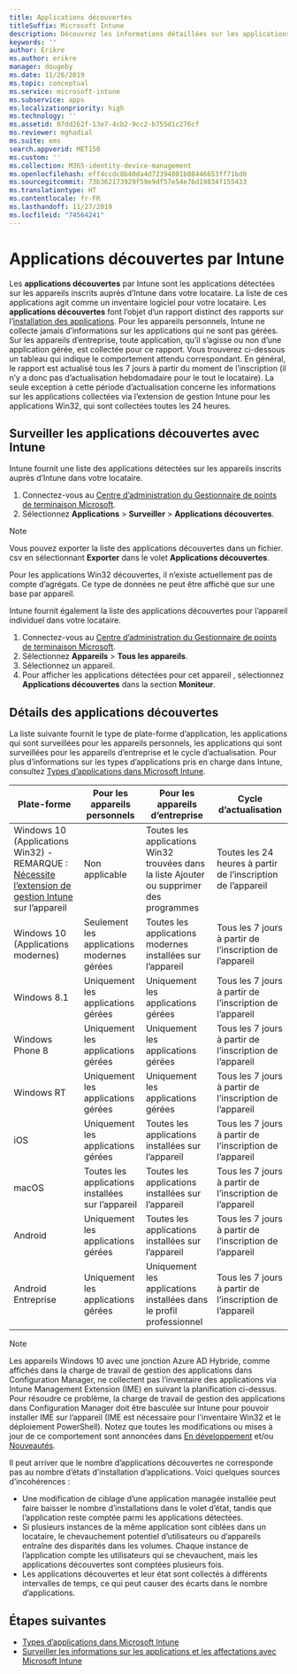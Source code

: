 ```yaml
---
title: Applications découvertes
titleSuffix: Microsoft Intune
description: Découvrez les informations détaillées sur les applications détectées qu’Intune a trouvées sur un appareil.
keywords: ''
author: Erikre
ms.author: erikre
manager: dougeby
ms.date: 11/26/2019
ms.topic: conceptual
ms.service: microsoft-intune
ms.subservice: apps
ms.localizationpriority: high
ms.technology: ''
ms.assetid: 07dd262f-13e7-4cb2-9cc2-b755d1c276cf
ms.reviewer: mghadial
ms.suite: ems
search.appverid: MET150
ms.custom: ''
ms.collection: M365-identity-device-management
ms.openlocfilehash: eff4ccdc8b40da4d72394001b88446653ff71bd0
ms.sourcegitcommit: 73b362173929f59e9df57e54e76d19834f155433
ms.translationtype: HT
ms.contentlocale: fr-FR
ms.lasthandoff: 11/27/2019
ms.locfileid: "74564241"
---
```

# <a name="intune-discovered-apps"></a>Applications découvertes par Intune

Les **applications découvertes** par Intune sont les applications détectées sur les appareils inscrits auprès d’Intune dans votre locataire. La liste de ces applications agit comme un inventaire logiciel pour votre locataire. Les **applications découvertes** font l’objet d’un rapport distinct des rapports sur l’[installation des applications](apps-monitor.md). Pour les appareils personnels, Intune ne collecte jamais d’informations sur les applications qui ne sont pas gérées. Sur les appareils d’entreprise, toute application, qu’il s’agisse ou non d’une application gérée, est collectée pour ce rapport. Vous trouverez ci-dessous un tableau qui indique le comportement attendu correspondant. En général, le rapport est actualisé tous les 7 jours à partir du moment de l’inscription (il n’y a donc pas d’actualisation hebdomadaire pour le tout le locataire). La seule exception à cette période d’actualisation concerne les informations sur les applications collectées via l’extension de gestion Intune pour les applications Win32, qui sont collectées toutes les 24 heures.

## <a name="monitor-discovered-apps-with-intune"></a>Surveiller les applications découvertes avec Intune

Intune fournit une liste des applications détectées sur les appareils inscrits auprès d’Intune dans votre locataire.

1. Connectez-vous au [Centre d’administration du Gestionnaire de points de terminaison Microsoft](https://go.microsoft.com/fwlink/?linkid=2109431).
2. Sélectionnez **Applications** > **Surveiller** > **Applications découvertes**.

>[!NOTE]
>Vous pouvez exporter la liste des applications découvertes dans un fichier. csv en sélectionnant **Exporter** dans le volet **Applications découvertes**.
>
>Pour les applications Win32 découvertes, il n’existe actuellement pas de compte d’agrégats. Ce type de données ne peut être affiché que sur une base par appareil.

Intune fournit également la liste des applications découvertes pour l’appareil individuel dans votre locataire.

1. Connectez-vous au [Centre d’administration du Gestionnaire de points de terminaison Microsoft](https://go.microsoft.com/fwlink/?linkid=2109431).
2. Sélectionnez **Appareils** > **Tous les appareils**.
3. Sélectionnez un appareil.
4. Pour afficher les applications détectées pour cet appareil , sélectionnez **Applications découvertes** dans la section **Moniteur**.

## <a name="details-of-discovered-apps"></a>Détails des applications découvertes

La liste suivante fournit le type de plate-forme d’application, les applications qui sont surveillées pour les appareils personnels, les applications qui sont surveillées pour les appareils d’entreprise et le cycle d’actualisation. Pour plus d’informations sur les types d’applications pris en charge dans Intune, consultez [Types d’applications dans Microsoft Intune](apps-add.md#app-types-in-microsoft-intune).

| Plate-forme | Pour les appareils personnels | Pour les appareils d’entreprise | Cycle d’actualisation |
|------------------------------------------------------------------------|----------------------------------|--------------------------------------------------|---------------------------------------|
| Windows 10 (Applications Win32) - REMARQUE : [Nécessite l’extension de gestion Intune](intune-management-extension.md) sur l’appareil | Non applicable | Toutes les applications Win32 trouvées dans la liste Ajouter ou supprimer des programmes | Toutes les 24 heures à partir de l’inscription de l’appareil |
| Windows 10 (Applications modernes) | Seulement les applications modernes gérées | Toutes les applications modernes installées sur l’appareil | Tous les 7 jours à partir de l’inscription de l’appareil |
| Windows 8.1 | Uniquement les applications gérées | Uniquement les applications gérées | Tous les 7 jours à partir de l’inscription de l’appareil |
| Windows Phone 8 | Uniquement les applications gérées | Uniquement les applications gérées | Tous les 7 jours à partir de l’inscription de l’appareil |
| Windows RT | Uniquement les applications gérées | Uniquement les applications gérées | Tous les 7 jours à partir de l’inscription de l’appareil |
| iOS | Uniquement les applications gérées | Toutes les applications installées sur l’appareil | Tous les 7 jours à partir de l’inscription de l’appareil |
| macOS | Toutes les applications installées sur l’appareil | Toutes les applications installées sur l’appareil | Tous les 7 jours à partir de l’inscription de l’appareil |
| Android | Uniquement les applications gérées | Toutes les applications installées sur l’appareil | Tous les 7 jours à partir de l’inscription de l’appareil |
| Android Entreprise | Uniquement les applications gérées | Uniquement les applications installées dans le profil professionnel | Tous les 7 jours à partir de l’inscription de l’appareil |

> [!NOTE]
> Les appareils Windows 10 avec une jonction Azure AD Hybride, comme affichés dans la charge de travail de gestion des applications dans Configuration Manager, ne collectent pas l’inventaire des applications via Intune Management Extension (IME) en suivant la planification ci-dessus. Pour résoudre ce problème, la charge de travail de gestion des applications dans Configuration Manager doit être basculée sur Intune pour pouvoir installer IME sur l’appareil (IME est nécessaire pour l'inventaire Win32 et le déploiement PowerShell). Notez que toutes les modifications ou mises à jour de ce comportement sont annoncées dans [En développement](../fundamentals/in-development.md) et/ou [Nouveautés](../fundamentals/whats-new.md).

Il peut arriver que le nombre d’applications découvertes ne corresponde pas au nombre d’états d’installation d’applications. Voici quelques sources d’incohérences :

- Une modification de ciblage d’une application managée installée peut faire baisser le nombre d’installations dans le volet d’état, tandis que l’application reste comptée parmi les applications détectées.
- Si plusieurs instances de la même application sont ciblées dans un locataire, le chevauchement potentiel d’utilisateurs ou d’appareils entraîne des disparités dans les volumes. Chaque instance de l’application compte les utilisateurs qui se chevauchent, mais les applications découvertes sont comptées plusieurs fois.
- Les applications découvertes et leur état sont collectés à différents intervalles de temps, ce qui peut causer des écarts dans le nombre d’applications.

## <a name="next-steps"></a>Étapes suivantes

- [Types d’applications dans Microsoft Intune](apps-add.md#app-types-in-microsoft-intune)
- [Surveiller les informations sur les applications et les affectations avec Microsoft Intune](apps-monitor.md)
